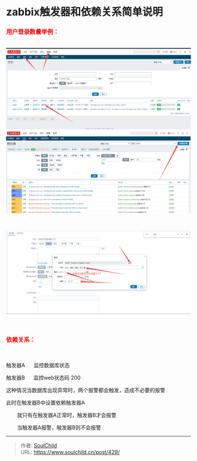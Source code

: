 # zabbix触发器和依赖关系简单说明

<!--more-->
<h3><span style="font-size: 12pt;"><strong><span style="color: #ff0000;">用户登录数量举例：</span></strong></span></h3>
&nbsp;

<img src="images/30eae79f6cc43f586377757bb1d64c82.png" />

<img src="images/77f12f248f98a855779d5cc7f281f206.png" />

&nbsp;

<img src="images/140053402d22020f37f01f649f9e36be.png" />

&nbsp;
<h3><span style="font-size: 12pt;"><strong><span style="color: #ff0000;">依赖关系：</span></strong></span></h3>
&nbsp;

触发器A      监控数据库状态

触发器B      监控web状态码 200

这种情况当数据库出现异常时，两个报警都会触发，造成不必要的报警

此时在触发器B中设置依赖触发器A
<p style="padding-left: 30px;">就只有在触发器A正常时，触发器B才会报警</p>
<p style="padding-left: 30px;">当触发器A报警，触发器B则不会报警</p>
<p style="padding-left: 30px;"></p>


---

> 作者: [SoulChild](https://www.soulchild.cn)  
> URL: https://www.soulchild.cn/post/429/  

